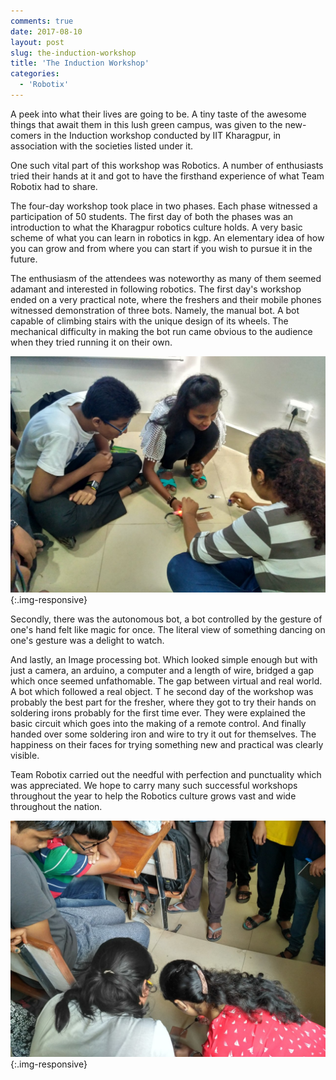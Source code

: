 ```yaml
---
comments: true
date: 2017-08-10
layout: post
slug: the-induction-workshop	
title: 'The Induction Workshop'
categories:
  - 'Robotix'
---
```


A peek into what their lives are going to be. A tiny taste of the awesome things that await them in this lush green campus, was given to the new-comers in the Induction workshop conducted by IIT Kharagpur, in association with the societies listed under it.

One such vital part of this workshop was Robotics. A number of enthusiasts tried their hands at it and got to have the firsthand experience of what Team Robotix had to share. 

The four-day workshop took place in two phases. Each phase witnessed a participation of 50 students. The first day of both the phases was an introduction to what the Kharagpur robotics culture holds. A very basic scheme of what you can learn in robotics in kgp. An elementary idea of how you can grow and from where you can start if you wish to pursue it in the future.

The enthusiasm of the attendees was noteworthy as many of them seemed adamant and interested in following robotics. The first day's workshop ended on a very practical note, where the freshers and their mobile phones witnessed demonstration of three bots. Namely, the manual bot. A bot capable of climbing stairs with the unique design of its wheels. The mechanical difficulty in making the bot run came obvious to the audience when they tried running it on their own.

![1](/img/blog/2017/induction-ws/IMG_1.jpg){:.img-responsive}

Secondly, there was the autonomous bot, a bot controlled by the gesture of one's hand felt like magic for once. The literal view of something dancing on one's gesture was a delight to watch.

And lastly, an Image processing bot. Which looked simple enough but with just a camera, an arduino, a computer and a length of wire, bridged a gap which once seemed unfathomable. The gap between virtual and real world. A bot which followed a real object.
T
he second day of the workshop was probably the best part for the fresher, where they got to try their hands on soldering irons probably for the first time ever. They were explained the basic circuit which goes into the making of a remote control. And finally handed over some soldering 
iron and wire to try it out for themselves. The happiness on their faces for trying something new and practical was clearly visible.

Team Robotix carried out the needful with perfection and punctuality which was appreciated. We hope to carry many such successful workshops throughout the year to help the Robotics culture grows vast and wide throughout the nation.

![2](/img/blog/2017/induction-ws/IMG_2.jpg){:.img-responsive}




